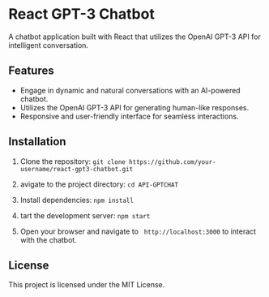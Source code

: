 # React GPT-3 Chatbot

A chatbot application built with React that utilizes the OpenAI GPT-3 API for intelligent conversation.

## Features

- Engage in dynamic and natural conversations with an AI-powered chatbot.
- Utilizes the OpenAI GPT-3 API for generating human-like responses.
- Responsive and user-friendly interface for seamless interactions.

## Installation

1. Clone the repository:
`git clone https://github.com/your-username/react-gpt3-chatbot.git`

2. avigate to the project directory:
`cd API-GPTCHAT`

4. Install dependencies:
`npm install`

5. tart the development server:
`npm start`

6. Open your browser and navigate to ` http://localhost:3000` to interact with the chatbot.

## License

This project is licensed under the MIT License.
   


   
